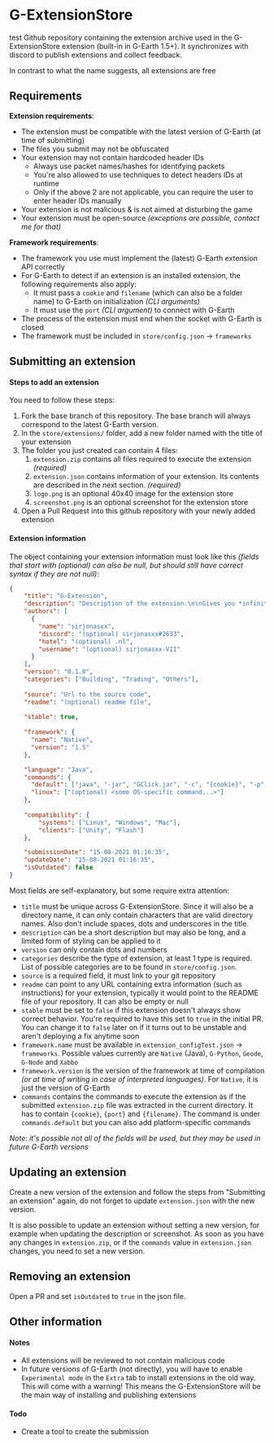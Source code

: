# G-ExtensionStore
test
Github repository containing the extension archive used in the G-ExtensionStore extension (built-in in G-Earth 1.5+). It synchronizes with discord to publish extensions and collect feedback.

In contrast to what the name suggests, all extensions are free

## Requirements
**Extension requirements**:

* The extension must be compatible with the latest version of G-Earth (at time of submitting)
* The files you submit may not be obfuscated
* Your extension may not contain hardcoded header IDs
   * Always use packet names/hashes for identifying packets
   * You're also allowed to use techniques to detect headers IDs at runtime
   * Only if the above 2 are not applicable, you can require the user to enter header IDs manually
* Your extension is not malicious & is not aimed at disturbing the game
* Your extension must be open-source _(exceptions are possible, contact me for that)_

**Framework requirements**:
* The framework you use must implement the (latest) G-Earth extension API correctly
* For G-Earth to detect if an extension is an installed extension, the following requirements also apply:
    * It must pass a `cookie` and `filename` (which can also be a folder name) to G-Earth on initialization *(CLI arguments)*
    * It must use the `port` *(CLI argument)* to connect with G-Earth
* The process of the extension must end when the socket with G-Earth is closed
* The framework must be included in `store/config.json` -> `frameworks`

## Submitting an extension

#### Steps to add an extension

You need to follow these steps:
1. Fork the base branch of this repository. The base branch will always correspond to the latest G-Earth version.
2. In the `store/extensions/` folder, add a new folder named with the title of your extension
3. The folder you just created can contain 4 files:
    1. `extension.zip` contains all files required to execute the extension *(required)*
    2. `extension.json` contains information of your extension. Its contents are described in the next section. *(required)*
    3. `logo.png` is an optional 40x40 image for the extension store 
    4. `screenshot.png` is an optional screenshot for the extension store
5. Open a Pull Request into this github repository with your newly added extension


#### Extension information
The object containing your extension information must look like this *(fields that start with (optional) can also be null, but should still have correct syntax if they are not null)*:
```json
{
    "title": "G-Extension",
    "description": "Description of the extension.\n\nGives you *infinite coins* and much more...",
    "authors": [
      {
        "name": "sirjonasxx",
        "discord": "(optional) sirjonasxx#2633",
        "hotel": "(optional) .nl",
        "username": "(optional) sirjonasxx-VII"
      }
    ],
    "version": "0.1.0",
    "categories": ["Building", "Trading", "Others"],
    
    "source": "Url to the source code",
    "readme": "(optional) readme file",
    
    "stable": true,
    
    "framework": {
      "name": "Native",
      "version": "1.5"
    },

    "language": "Java",
    "commands": {
      "default": ["java", "-jar", "GClick.jar", "-c", "{cookie}", "-p", "{port}", "-f", "{filename}"],
      "linux": ["(optional) <some OS-specific command...>"]
    },
    
    "compatibility": {
        "systems": ["Linux", "Windows", "Mac"],
        "clients": ["Unity", "Flash"]
    },

    "submissionDate": "15-08-2021 01:16:35",
    "updateDate": "15-08-2021 01:16:35",
    "isOutdated": false
}
```
Most fields are self-explanatory, but some require extra attention:
* `title` must be unique across G-ExtensionStore. Since it will also be a directory name, it can only contain characters that are valid directory names. Also don't include spaces, dots and underscores in the title.
* `description` can be a short description but may also be long, and a limited form of styling can be applied to it
* `version` can only contain dots and numbers
* `categories` describe the type of extension, at least 1 type is required. List of possible categories are to be found in `store/config.json`.
* `source` is a required field, it must link to your git repository
* `readme` can point to any URL containing extra information (such as instructions) for your extension, typically it would point to the README file of your repository. It can also be empty or null
* `stable` must be set to `false` if this extension doesn't always show correct behavior. You're required to have this set to `true` in the initial PR. You can change it to `false` later on if it turns out to be unstable and aren't deploying a fix anytime soon
* `framework.name` must be available in `extension_configTest.json` -> `frameworks`. Possible values currently are `Native` (Java), `G-Python`, `Geode`, `G-Node` and `Xabbo`
* `framework.version` is the version of the framework at time of compilation *(or at time of writing in case of interpreted languages)*. For `Native`, it is just the version of G-Earth
* `commands` contains the commands to execute the extension as if the submitted `extension.zip` file was extracted in the current directory. It has to contain `{cookie}`, `{port}` and `{filename}`. The command is under `commands.default` but you can also add platform-specific commands

*Note: it's possible not all of the fields will be used, but they may be used in future G-Earth versions*


## Updating an extension

Create a new version of the extension and follow the steps from "Submitting an extension" again, do not forget to update `extension.json` with the new version.

It is also possible to update an extension without setting a new version, for example when updating the description or screenshot. As soon as you have any changes in `extension.zip`, or if the `commands` value in `extension.json` changes, you need to set a new version.


## Removing an extension

Open a PR and set `isOutdated` to `true` in the json file.

## Other information

#### Notes
* All extensions will be reviewed to not contain malicious code
* In future versions of G-Earth (not directly), you will have to enable `Experimental mode` in the `Extra` tab to install extensions in the old way. This will come with a warning! This means the G-ExtensionStore will be the main way of installing and publishing extensions

#### Todo
* Create a tool to create the submission
